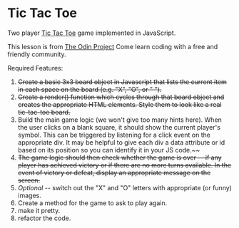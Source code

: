 # Tic Tac Toe

Two player [Tic Tac Toe](https://www.theodinproject.com/courses/javascript-and-jquery/lessons/tic-tac-toe) game implemented in JavaScript.


This lesson is from [The Odin Project](https://www.theodinproject.com) Come learn coding with a free and friendly community.

Required Features:

1. ~~Create a basic 3x3 board object in Javascript that lists the current item in each space on the board (e.g. "X", "O", or " ").~~
2. ~~Create a render() function which cycles through that board object and creates the appropriate HTML elements. Style them to look like a real tic-tac-toe board.~~
3. Build the main game logic (we won't give too many hints here). When the user clicks on a blank square, it should show the current player's symbol. This can be triggered by listening for a click event on the appropriate div. It may be helpful to give each div a data attribute or id based on its position so you can identify it in your JS code.~~
4. ~~The game logic should then check whether the game is over -- if any player has achieved victory or if there are no more turns available. In the event of victory or defeat, display an appropriate message on the screen.~~
5. *Optional* -- switch out the "X" and "O" letters with appropriate (or funny) images.
6. Create a method for the game to ask to play again.
7. make it pretty.
8. refactor the code.